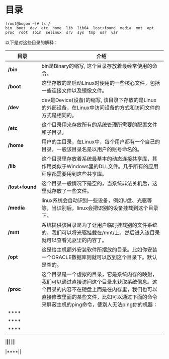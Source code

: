 # 目录

```
[root@bogon ~]# ls /
bin  boot  dev  etc  home  lib  lib64  lost+found  media  mnt  opt  proc  root  sbin  selinux  srv  sys  tmp  usr  var

```

以下是对这些目录的解释：

| 目录 |介绍 |
| -- | -- |
|**/bin**|bin是Binary的缩写, 这个目录存放着最经常使用的命令。|
|**/boot**|这里存放的是启动Linux时使用的一些核心文件，包括一些连接文件以及镜像文件。|
|**/dev**|dev是Device(设备)的缩写, 该目录下存放的是Linux的外部设备，在Linux中访问设备的方式和访问文件的方式是相同的。|
|**/etc**|这个目录用来存放所有的系统管理所需要的配置文件和子目录。|
|**/home**|用户的主目录，在Linux中，每个用户都有一个自己的目录，一般该目录名是以用户的账号命名的。|
|**/lib**|这个目录里存放着系统最基本的动态连接共享库，其作用类似于Windows里的DLL文件。几乎所有的应用程序都需要用到这些共享库。|
|**/lost+found**|这个目录一般情况下是空的，当系统非法关机后，这里就存放了一些文件。|
|**/media**|linux系统会自动识别一些设备，例如U盘、光驱等等，当识别后，linux会把识别的设备挂载到这个目录下。|
|**/mnt**|系统提供该目录是为了让用户临时挂载别的文件系统的，我们可以将光驱挂载在/mnt/上，然后进入该目录就可以查看光驱里的内容了。|
|**/opt**|这是给主机额外安装软件所摆放的目录。比如你安装一个ORACLE数据库则就可以放到这个目录下。默认是空的。|
|**/proc**|这个目录是一个虚拟的目录，它是系统内存的映射，我们可以通过直接访问这个目录来获取系统信息。这个目录的内容不在硬盘上而是在内存里，我们也可以直接修改里面的某些文件，比如可以通过下面的命令来屏蔽主机的ping命令，使别人无法ping你的机器：|
|****||
|****||
|****||

|****||
|****||

|****||

